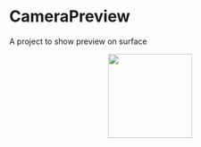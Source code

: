 # CameraPreview
A project to show preview on surface
<div align=center><img width="150" height="150" src="https://img-blog.csdn.net/20161028230559575"/></div>